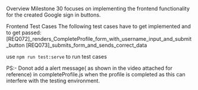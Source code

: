 Overview
Milestone 30  focuses on implementing the frontend functionality for the created Google sign in buttons.


Frontend Test Cases
The following test cases have to get implemented and to get  passed:
[REQ072]_renders_CompleteProfile_form_with_username_input_and_submit_button
[REQ073]_submits_form_and_sends_correct_data

use `npm run test:serve` to run test cases

 
 PS:- Donot add a alert message( as shown in the video attached for reference) in completeProfile.js when the profile is completed as this can interfere with the testing environment.